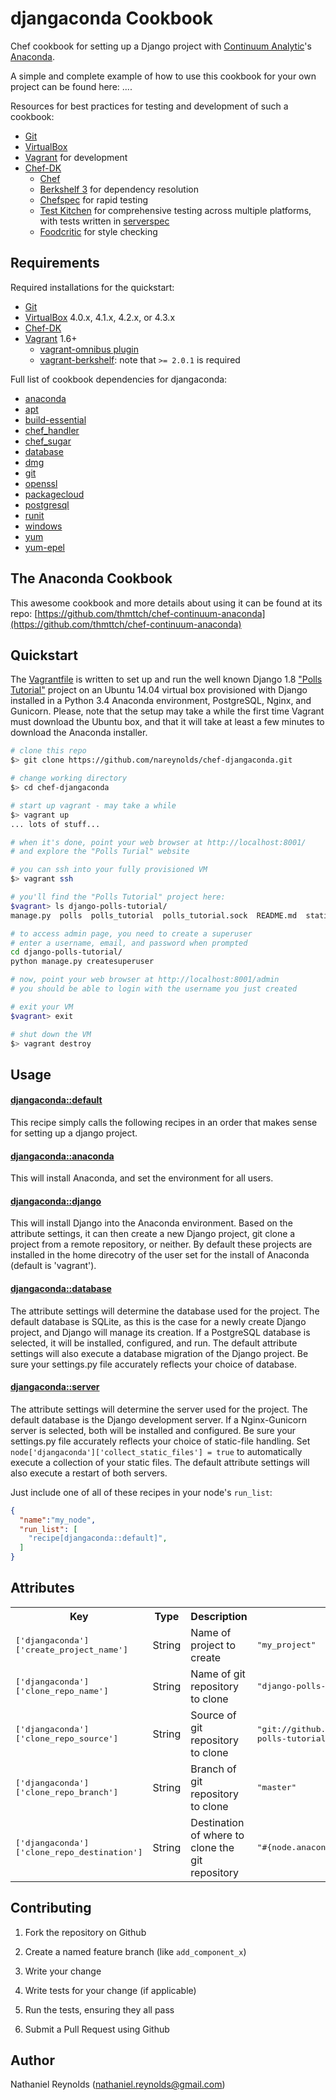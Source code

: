 # djangaconda Cookbook

Chef cookbook for setting up a Django project with [Continuum Analytic](http://continuum.io/)'s [Anaconda](https://store.continuum.io/cshop/anaconda/).

A simple and complete example of how to use this cookbook for your own project can be found here: ....

Resources for best practices for testing and development of such a cookbook:
- [Git](https://git-scm.com/)
- [VirtualBox](https://www.virtualbox.org/)
- [Vagrant](https://www.vagrantup.com) for development
- [Chef-DK](https://downloads.chef.io/chef-dk/)
  - [Chef](https://www.chef.io/chef/)
  - [Berkshelf 3](http://berkshelf.com/) for dependency resolution
  - [Chefspec](https://github.com/sethvargo/chefspec) for rapid testing
  - [Test Kitchen](https://github.com/test-kitchen/test-kitchen) for
comprehensive testing across multiple platforms, with tests written in
[serverspec](http://serverspec.org/)
  - [Foodcritic](http://acrmp.github.io/foodcritic/) for style checking


## Requirements

Required installations for the quickstart:
- [Git](https://git-scm.com/)
- [VirtualBox](https://www.virtualbox.org/) 4.0.x, 4.1.x, 4.2.x, or 4.3.x
- [Chef-DK](https://downloads.chef.io/chef-dk/)
- [Vagrant](https://www.vagrantup.com/) 1.6+
  - [vagrant-omnibus plugin](https://github.com/schisamo/vagrant-omnibus)
  - [vagrant-berkshelf](https://github.com/berkshelf/vagrant-berkshelf): note
    that `>= 2.0.1` is required

Full list of cookbook dependencies for djangaconda:
- [anaconda](https://github.com/thmttch/chef-continuum-anaconda)
- [apt](https://github.com/opscode-cookbooks/apt)
- [build-essential](https://github.com/opscode-cookbooks/build-essential)
- [chef_handler](https://github.com/opscode-cookbooks/chef_handler)
- [chef_sugar](https://github.com/sethvargo/chef-sugar)
- [database](https://github.com/opscode-cookbooks/database)
- [dmg](https://github.com/opscode-cookbooks/dmg)
- [git](https://github.com/jssjr/git)
- [openssl](https://github.com/opscode-cookbooks/openssl)
- [packagecloud](https://github.com/computology/packagecloud-cookbook)
- [postgresql](https://github.com/hw-cookbooks/postgresql)
- [runit](https://github.com/hw-cookbooks/runit)
- [windows](https://github.com/opscode-cookbooks/windows)
- [yum](https://github.com/chef-cookbooks/yum)
- [yum-epel](https://github.com/chef-cookbooks/yum-epel)


## The Anaconda Cookbook
This awesome cookbook and more details about using it can be found at its repo: [https://github.com/thmttch/chef-continuum-anaconda](https://github.com/thmttch/chef-continuum-anaconda)


## Quickstart

The [Vagrantfile](Vagrantfile) is written to set up and run the well known Django 1.8 ["Polls Tutorial"](https://docs.djangoproject.com/en/1.8/intro/) project on an Ubuntu 14.04 virtual box provisioned with Django installed in a Python 3.4 Anaconda environment, PostgreSQL, Nginx, and Gunicorn. Please, note that the setup may take a while the first time Vagrant must download the Ubuntu box, and that it will take at least a few minutes to download the Anaconda installer.

```bash
# clone this repo
$> git clone https://github.com/nareynolds/chef-djangaconda.git

# change working directory
$> cd chef-djangaconda

# start up vagrant - may take a while
$> vagrant up
... lots of stuff...

# when it's done, point your web browser at http://localhost:8001/
# and explore the "Polls Turial" website

# you can ssh into your fully provisioned VM
$> vagrant ssh

# you'll find the "Polls Tutorial" project here:
$vagrant> ls django-polls-tutorial/
manage.py  polls  polls_tutorial  polls_tutorial.sock  README.md  static

# to access admin page, you need to create a superuser
# enter a username, email, and password when prompted
cd django-polls-tutorial/
python manage.py createsuperuser

# now, point your web browser at http://localhost:8001/admin
# you should be able to login with the username you just created

# exit your VM
$vagrant> exit

# shut down the VM
$> vagrant destroy
```


## Usage

#### [djangaconda::default](recipes/default.rb)
This recipe simply calls the following recipes in an order that makes sense for setting up a django project.

#### [djangaconda::anaconda](recipes/anaconda.rb)
This will install Anaconda, and set the environment for all users.

#### [djangaconda::django](recipes/django.rb)
This will install Django into the Anaconda environment. Based on the attribute settings, it can then create a new Django project, git clone a project from a remote repository, or neither. By default these projects are installed in the home direcotry of the user set for the install of Anaconda (default is 'vagrant').

#### [djangaconda::database](recipes/database.rb)
The attribute settings will determine the database used for the project. The default database is SQLite, as this is the case for a newly create Django project, and Django will manage its creation. If a PostgreSQL database is selected, it will be installed, configured, and run. The default attribute settings will also execute a database migration of the Django project. Be sure your settings.py file accurately reflects your choice of database.

#### [djangaconda::server](recipes/server.rb)
The attribute settings will determine the server used for the project. The default database is the Django development server. If a Nginx-Gunicorn server is selected, both will be installed and configured. Be sure your settings.py file accurately reflects your choice of static-file handling. Set `node['djangaconda']['collect_static_files'] = true` to automatically execute a collection of your static files. The default attribute settings will also execute a restart of both servers.

Just include one of all of these recipes in your node's `run_list`:

```json
{
  "name":"my_node",
  "run_list": [
    "recipe[djangaconda::default]",
  ]
}
```


## Attributes

<table>
  <tr>
    <th>Key</th>
    <th>Type</th>
    <th>Description</th>
    <th>Default</th>
  </tr>
  <tr>
    <td><tt>['djangaconda']['create_project_name']</tt></td>
    <td>String</td>
    <td>Name of project to create</td>
    <td><tt>"my_project"</tt></td>
  </tr>
  <tr>
    <td><tt>['djangaconda']['clone_repo_name']</tt></td>
    <td>String</td>
    <td>Name of git repository to clone</td>
    <td><tt>"django-polls-tutorial"</tt></td>
  </tr>
  <tr>
    <td><tt>['djangaconda']['clone_repo_source']</tt></td>
    <td>String</td>
    <td>Source of git repository to clone</td>
    <td><tt>"git://github.com/nareynolds/django-polls-tutorial.git"</tt></td>
  </tr>
  <tr>
    <td><tt>['djangaconda']['clone_repo_branch']</tt></td>
    <td>String</td>
    <td>Branch of git repository to clone</td>
    <td><tt>"master"</tt></td>
  </tr>
  <tr>
    <td><tt>['djangaconda']['clone_repo_destination']</tt></td>
    <td>String</td>
    <td>Destination of where to clone the git repository</td>
    <td><tt>"#{node.anaconda.home}"</tt></td>
  </tr>
</table>


## Contributing

1. Fork the repository on Github

2. Create a named feature branch (like `add_component_x`)

3. Write your change

4. Write tests for your change (if applicable)

5. Run the tests, ensuring they all pass

6. Submit a Pull Request using Github


## Author

Nathaniel Reynolds (nathaniel.reynolds@gmail.com)

